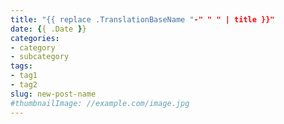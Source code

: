 ```yaml
---
title: "{{ replace .TranslationBaseName "-" " " | title }}"
date: {{ .Date }}
categories:
- category
- subcategory
tags:
- tag1
- tag2
slug: new-post-name
#thumbnailImage: //example.com/image.jpg
---
```


<!--more-->